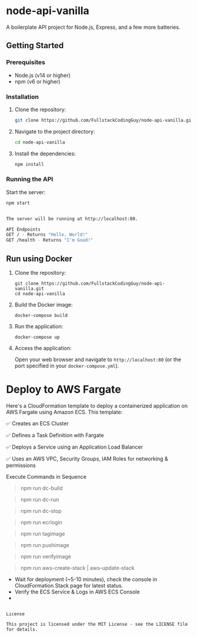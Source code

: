 # node-api-vanilla

A boilerplate API project for Node.js, Express, and a few more batteries.

## Getting Started

### Prerequisites

- Node.js (v14 or higher)
- npm (v6 or higher)

### Installation

1. Clone the repository:
    ```sh
    git clone https://github.com/FullstackCodingGuy/node-api-vanilla.git
    ```
2. Navigate to the project directory:
    ```sh
    cd node-api-vanilla
    ```
3. Install the dependencies:
    ```sh
    npm install
    ```

### Running the API

Start the server:
```sh
npm start


The server will be running at http://localhost:80.

API Endpoints
GET / - Returns "Hello, World!"
GET /health - Returns "I'm Good!"
```


## Run using Docker

1. Clone the repository:

   ```
   git clone https://github.com/FullstackCodingGuy/node-api-vanilla.git
   cd node-api-vanilla
   ```

2. Build the Docker image:

   ```
   docker-compose build
   ```

3. Run the application:

   ```
   docker-compose up
   ```

4. Access the application:

   Open your web browser and navigate to `http://localhost:80` (or the port specified in your `docker-compose.yml`).


# Deploy to AWS Fargate

Here's a CloudFormation template to deploy a containerized application on AWS Fargate using Amazon ECS. This template:

✅ Creates an ECS Cluster

✅ Defines a Task Definition with Fargate

✅ Deploys a Service using an Application Load Balancer

✅ Uses an AWS VPC, Security Groups, IAM Roles for networking & permissions

Execute Commands in Sequence

> npm run dc-build 

> npm run dc-run

> npm run dc-stop

> npm run ecrlogin

> npm run tagimage

> npm run pushimage

> npm run verifyimage

> npm run aws-create-stack | aws-update-stack

- Wait for deployment (~5-10 minutes), check the console in CloudFormation Stack page for latest status.
- Verify the ECS Service & Logs in AWS ECS Console
- 
```

License

This project is licensed under the MIT License - see the LICENSE file for details.